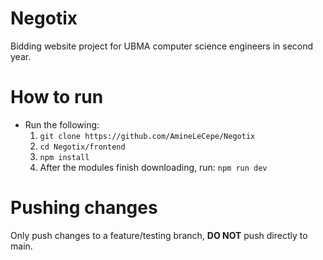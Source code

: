 # Negotix
Bidding website project for UBMA computer science engineers in second year.

# How to run
- Run the following: 
  1. ```git clone https://github.com/AmineLeCepe/Negotix```
  2. ```cd Negotix/frontend```
  3. ```npm install```
  4. After the modules finish downloading, run: ```npm run dev```

# Pushing changes
Only push changes to a feature/testing branch, **DO NOT** push directly to main.
